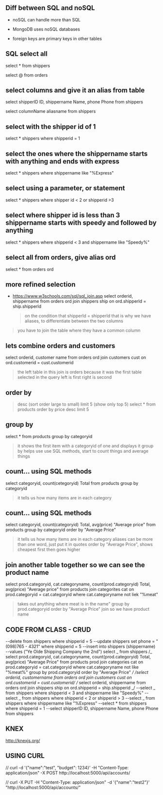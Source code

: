 ## Diff between SQL and noSQL

- noSQL can handle more than SQL
- MongoDB uses noSQL databases

- foreign keys are primary keys in other tables

## SQL select all

select \* from shippers

select @ from orders

## select columns and give it an alias from table

select shipperID ID, shippername Name, phone Phone from shippers

select columnName aliasname from shippers

## select with the shipper id of 1

select \* shippers where shipperid = 1

## select the ones where the shippername starts with anything and ends with express

select \* shippers where shippername like "%Express"

## select using a parameter, or statement

select \* shippers where shipper id < 2 or shipperid >3

## select where shipper id is less than 3 shippername starts with speedy and followed by anything

select \* shippers where shipperid < 3 and shippername like "Speedy%"

## select all from orders, give alias ord

select \* from orders ord

## more refined selection

- https://www.w3schools.com/sql/sql_join.asp
  select orderid, shippername from orders ord
  join shippers ship
  on ord.shipperId = ship.shipperId
  > on the condition that shipperId = shipperId
  > that is why we have aliases, to differentiate between the two columns

> you have to join the table where they have a common column

## lets combine orders and customers

select orderid, customer name from orders ord
join customers cust
on ord.customerid = cust.customerid

> the left table in this join is orders because it was the first table selected in the query
> left is first
> right is second

## order by

> desc (sort order large to small)
> limit 5 (show only top 5)
> select \* from products order by price desc limit 5

## group by

select \* from products group by categoryid

> it shows the first item with a categoryid of one and displays it
> group by helps use use SQL methods, start to count things and average things

## count... using SQL methods

select categoryid, count(cetegoryid) Total
from products group by categoryid

> it tells us how many items are in each category

## count... using SQL methods

select
categoryid,
count(categoryid) Total,
avg(price) "Average price"
from products
group by categoryid
order by "Average Price"

> it tells us how many items are in each category
> aliases can be more than one word, just put it in quotes
> order by "Average Price", shows cheapest first then goes higher

## join another table together so we can see the product name

select
prod.categoryid,
cat.categoryname,
count(prod.categoryid) Total,
avg(price) "Average price"
from products
join categorites cat
on prod.categoryid = cat.categoryid
where cat.categoryname not liek "%meat"

> takes out anything where meat is in the name"
> group by prod.categoryid
> order by "Average Price"
> join so we have product name

## CODE FROM CLASS - CRUD

--delete from shippers where shipperid = 5
--update shippers set phone = "(098)765 - 4321" where shipperid = 5
--insert into shippers (shippername)
--values ("Ye Olde Shipping Company the 2nd")
select _ from shippers
/_
select
prod.categoryid,
cat.categoryname,
count(prod.categoryid) Total,
avg(price) "Average Price"
from products prod
join categories cat
on prod.categoryid = cat.categoryid
where cat.categoryname not like "%meat%"
group by prod.categoryid
order by "Average Price"
*/
/*select orderid, customername from orders ord
join customers cust
on ord.customerid = cust.customerid*/
/*
select orderid, shippername from orders ord
join shippers ship
on ord.shipperid = ship.shipperid
_/
--select _ from shippers where shipperid < 3 and shippername like "Speedy%"
--select _ from shippers where shipperid < 2 or shipperid > 3
--select _ from shippers where shippername like "%Express"
--select \* from shippers where shipperid = 1
--select shipperID ID, shippername Name, phone Phone from shippers

## KNEX

http://knexjs.org/


## USING CURL


// curl -d '{"name":"test", "budget": 1234}' -H "Content-Type: application/json" -X POST http://localhost:5000/api/accounts/

// curl -X PUT -H "Content-Type: application/json" -d '{"name":"test2"}' "http://localhost:5000/api/accounts/"